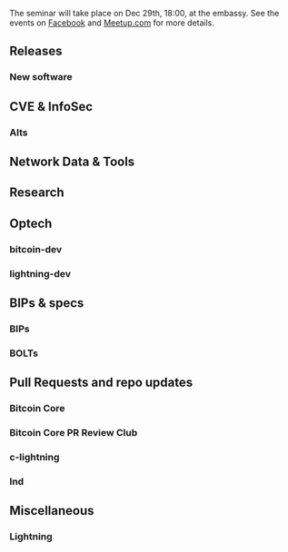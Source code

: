 The seminar will take place on Dec 29th, 18:00, at the embassy.
See the events on [Facebook](https://www.facebook.com/events/4023279627685983/)
and [Meetup.com](https://www.meetup.com/bitcoin-il/events/268212897)
for more details.

## Releases

### New software


## CVE & InfoSec

### Alts


## Network Data & Tools


## Research


## Optech

### bitcoin-dev

### lightning-dev


## BIPs & specs

### BIPs

### BOLTs


## Pull Requests and repo updates

### Bitcoin Core

### Bitcoin Core PR Review Club

### c-lightning

### lnd


## Miscellaneous

### Lightning
